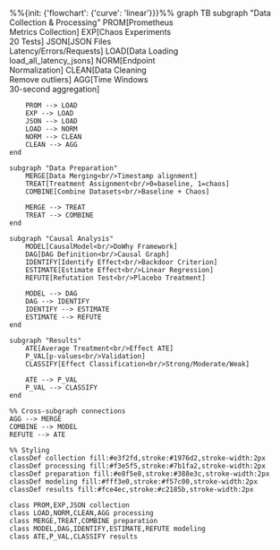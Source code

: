 %%{init: {'flowchart': {'curve': 'linear'}}}%%
graph TB
subgraph "Data Collection & Processing"
PROM[Prometheus<br/>Metrics Collection]
EXP[Chaos Experiments<br/>20 Tests]
JSON[JSON Files<br/>Latency/Errors/Requests]
LOAD[Data Loading<br/>load_all_latency_jsons]
NORM[Endpoint<br/>Normalization]
CLEAN[Data Cleaning<br/>Remove outliers]
AGG[Time Windows<br/>30-second aggregation]

        PROM --> LOAD
        EXP --> LOAD
        JSON --> LOAD
        LOAD --> NORM
        NORM --> CLEAN
        CLEAN --> AGG
    end

    subgraph "Data Preparation"
        MERGE[Data Merging<br/>Timestamp alignment]
        TREAT[Treatment Assignment<br/>0=baseline, 1=chaos]
        COMBINE[Combine Datasets<br/>Baseline + Chaos]

        MERGE --> TREAT
        TREAT --> COMBINE
    end

    subgraph "Causal Analysis"
        MODEL[CausalModel<br/>DoWhy Framework]
        DAG[DAG Definition<br/>Causal Graph]
        IDENTIFY[Identify Effect<br/>Backdoor Criterion]
        ESTIMATE[Estimate Effect<br/>Linear Regression]
        REFUTE[Refutation Test<br/>Placebo Treatment]

        MODEL --> DAG
        DAG --> IDENTIFY
        IDENTIFY --> ESTIMATE
        ESTIMATE --> REFUTE
    end

    subgraph "Results"
        ATE[Average Treatment<br/>Effect ATE]
        P_VAL[p-values<br/>Validation]
        CLASSIFY[Effect Classification<br/>Strong/Moderate/Weak]

        ATE --> P_VAL
        P_VAL --> CLASSIFY
    end

    %% Cross-subgraph connections
    AGG --> MERGE
    COMBINE --> MODEL
    REFUTE --> ATE

    %% Styling
    classDef collection fill:#e3f2fd,stroke:#1976d2,stroke-width:2px
    classDef processing fill:#f3e5f5,stroke:#7b1fa2,stroke-width:2px
    classDef preparation fill:#e8f5e8,stroke:#388e3c,stroke-width:2px
    classDef modeling fill:#fff3e0,stroke:#f57c00,stroke-width:2px
    classDef results fill:#fce4ec,stroke:#c2185b,stroke-width:2px

    class PROM,EXP,JSON collection
    class LOAD,NORM,CLEAN,AGG processing
    class MERGE,TREAT,COMBINE preparation
    class MODEL,DAG,IDENTIFY,ESTIMATE,REFUTE modeling
    class ATE,P_VAL,CLASSIFY results
